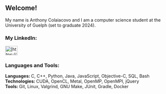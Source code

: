 <!---
AnthCol/AnthCol is a ✨ special ✨ repository because its `README.md` (this file) appears on your GitHub profile.
You can click the Preview link to take a look at your changes.
--->

## Welcome!
<p>

My name is Anthony Colaiacovo and I am a computer science student at the University of Guelph (set to graduate 2024).

### My LinkedIn:
<a href="https://linkedin.com/in/anthcol" target="blank">
  <img align="center" src="https://raw.githubusercontent.com/rahuldkjain/github-profile-readme-generator/master/src/images/icons/Social/linked-in-alt.svg" alt="[https://www.linkedin.com/in/anthony-colaiacovo-876a061a0/](https://www.linkedin.com/in/anthcol/)" height="30" width="40" /></a>
</p>

<h3 align="left">Languages and Tools:</h3>
<p align="left"> 
<b>Languages: </b> C, C++, Python, Java, JavaScript, Objective-C, SQL, Bash<br>
<b>Technologies: </b> CUDA, OpenCL, Metal, OpenMP, OpenMPI, jQuery<br>
<b>Tools: </b> Git, Linux, Valgrind, GNU Make, JUnit, Gradle, Docker<br>
</p>

